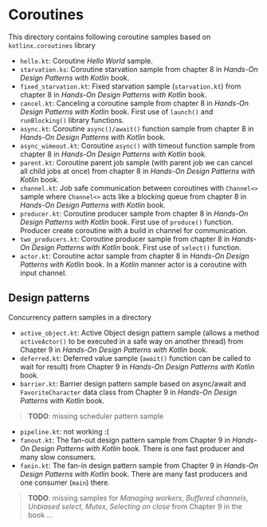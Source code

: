 # Coroutines
This directory contains following coroutine samples based on `kotlinx.coroutines` library

- `hello.kt`: Coroutine *Hello World* sample.
- `starvation.ks`: Coroutine starvation sample from chapter 8 in *Hands-On Design Patterns with Kotlin* book.
- `fixed_starvation.kt`: Fixed starvation sample (`starvation.kt`) from chapter 8 in *Hands-On Design Patterns with Kotlin* book.
- `cancel.kt`: Canceling a coroutine sample from chapter 8 in *Hands-On Design Patterns with Kotlin* book. First use of `launch()` and `runBlocking()` library functions.
- `async.kt`: Coroutine `async()/await()` function sample from chapter 8 in *Hands-On Design Patterns with Kotlin* book.
- `async_wimeout.kt`: Coroutine `async()` with timeout function sample from chapter 8 in *Hands-On Design Patterns with Kotlin* book.
- `parent.kt`: Coroutine parent job sample (with parent job we can cancel all child jobs at once) from chapter 8 in *Hands-On Design Patterns with Kotlin* book.
- `channel.kt`: Job safe communication between coroutines with `Channel<>` sample where `Channel<>` acts like a blocking queue from chapter 8 in *Hands-On Design Patterns with Kotlin* book.
- `producer.kt`: Coroutine producer sample from chapter 8 in *Hands-On Design Patterns with Kotlin* book. First use of `produce()` function. Producer create coroutine with a build in channel for communication.
- `two_producers.kt`: Coroutine producer sample from chapter 8 in *Hands-On Design Patterns with Kotlin* book. First use of `select()` function.
- `actor.kt`: Coroutine actor sample from chapter 8 in *Hands-On Design Patterns with Kotlin* book. In a *Kotlin* manner actor is a coroutine with input channel.

## Design patterns

Concurrency pattern samples in a directory

- `active_object.kt`: Active Object design pattern sample (allows a method `activeActor()` to be executed in a safe way on another thread) from Chapter 9 in *Hands-On Design Patterns with Kotlin* book.
- `deferred.kt`: Deferred value sample (`await()` function can be called to wait for result) from Chapter 9 in *Hands-On Design Patterns with Kotlin* book.
- `barrier.kt`: Barrier design pattern sample based on async/await and `FavoriteCharacter` data class from Chapter 9 in *Hands-On Design Patterns with Kotlin* book.
> **TODO**: missing scheduler pattern sample
- `pipeline.kt`: not working :(
- `fanout.kt`: The fan-out design pattern sample from Chapter 9 in *Hands-On Design Patterns with Kotlin* book. There is one fast producer and many slow consumers.
- `fanin.kt`: The fan-in design pattern sample from Chapter 9 in *Hands-On Design Patterns with Kotlin* book. There are many fast producers and one consumer (`main`) there.
> **TODO**: missing samples for *Managing workers*, *Buffered channels*, *Unbiased select*, *Mutex*, *Selecting on close* from Chapter 9 in the book ...
